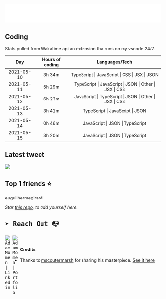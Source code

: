 
![test image size](/assets/welcome_message.gif)

## Coding
Stats pulled from Wakatime api an extension tha runs on my vscode 24/7.

|Day|Hours of coding|Languages/Tech|
|:-:|:-:|:-:|
|2021-05-10|3h 34m|TypeScript &#124; JavaScript &#124; CSS &#124; JSX &#124; JSON|
|2021-05-11|5h 29m|TypeScript &#124; JavaScript &#124; JSON &#124; Other &#124; JSX &#124; CSS|
|2021-05-12|6h 23m|JavaScript &#124; TypeScript &#124; JSON &#124; Other &#124; JSX &#124; CSS|
|2021-05-13|3h 41m|TypeScript &#124; JavaScript &#124; JSON|
|2021-05-14|0h 46m|JavaScript &#124; JSON &#124; TypeScript|
|2021-05-15|3h 20m|JavaScript &#124; JSON &#124; TypeScript|

## Latest tweet
[<img src="<tweet-image-url>" width="400">](<tweet-url>)

## Top 1 friends ⭐️
euguilhermegirardi

*Star [this repo](https://github.com/AdamMomen/AdamMomen), to add yourself here.*


<samp>

## ➤ Reach Out :mailbox_with_no_mail:

>
  <a href="https://www.linkedin.com/in/adam-momen-99596275/">
     <img align="left" alt="Adam Momen | Linkedin" width="24px" src="./assets/Linkedin.svg" />
   </a>

   <a href="https://adammomen.com/">
     <img align="left" alt="Adam Momen | Portfolio" width="24px" src="./assets/web.svg" />
   </a>

</samp>

<br>

#### Credits
* Thanks to [mscoutermarsh](https://github.com/mscoutermarsh) for sharing his masterpiece. [See it here](https://github.com/mscoutermarsh/mscoutermarsh)